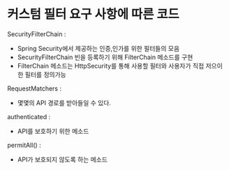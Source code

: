 # 커스텀 필터 요구 사항에 따른 코드

 SecurityFilterChain : 
- Spring Security에서 제공하는 인증,인가를 위한 필터들의 모음
- SecurityFilterChain 빈을 등록하기 위해 FilterChain 메소드를 구현
- FilterChain 메소드는 HttpSecurity를 통해 사용할 필터와 사용자가 직접 저으이한 필터를 정의가능

RequestMatchers :

- 몇몇의 API 경로를 받아들일 수 있다.


authenticated :
- API를 보호하기 위한 메소드

permitAll() : 
- API가 보호되지 않도록 하는 메소드